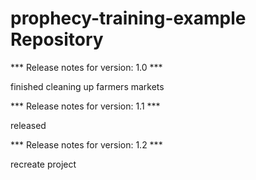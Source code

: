 # prophecy-training-example Repository

*** Release notes for version: 1.0 ***

finished cleaning up farmers markets

*** Release notes for version: 1.1 ***

released

*** Release notes for version: 1.2 ***

recreate project